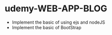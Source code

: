 # udemy-WEB-APP-BLOG

- Implement the basic of using ejs and nodeJS
- Implement the basic of BootStrap
